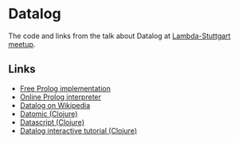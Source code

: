 # Datalog

The code and links from the talk about Datalog at [Lambda-Stuttgart
meetup][0].

## Links

- [Free Prolog implementation][1]
- [Online Prolog interpreter][2]
- [Datalog on Wikipedia][3]
- [Datomic (Clojure)][4]
- [Datascript (Clojure)][5]
- [Datalog interactive tutorial (Clojure)][6]

[0]: https://www.meetup.com/lambda-stuttgart/
[1]: http://www.swi-prolog.org
[2]: https://swish.swi-prolog.org
[3]: https://en.wikipedia.org/wiki/Datalog
[4]: https://docs.datomic.com/on-prem/rationale.html
[5]: https://github.com/tonsky/datascript
[6]: http://www.learndatalogtoday.org
